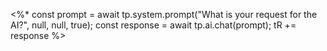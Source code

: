 <%*
const prompt = await tp.system.prompt("What is your request for the AI?", null, null, true);
const response = await tp.ai.chat(prompt);
tR += response
%>
